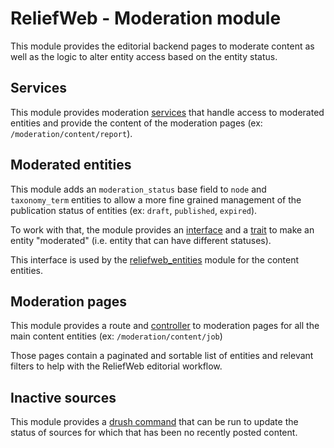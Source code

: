 ReliefWeb - Moderation module
=============================

This module provides the editorial backend pages to moderate content as well as the logic to alter entity access based on the entity status.

## Services

This module provides moderation [services](src/Services) that handle access to moderated entities and provide the content of the moderation pages (ex: `/moderation/content/report`).

## Moderated entities

This module adds an `moderation_status` base field to `node` and `taxonomy_term` entities to allow a more fine grained management of the publication status of entities (ex: `draft`, `published`, `expired`).

To work with that, the module provides an [interface](src/EntityModeratedInterface.php) and a [trait](src/EntityModeratedTrait.php) to make an entity "moderated" (i.e. entity that can have different statuses).

This interface is used by the [reliefweb_entities](../reliefweb_entities) module for the content entities.

## Moderation pages

This module provides a route and [controller](src/Controller/ModerationPage.php) to moderation pages for all the main content entities (ex: `/moderation/content/job`)

Those pages contain a paginated and sortable list of entities and relevant filters to help with the ReliefWeb editorial workflow.

## Inactive sources

This module provides a [drush command](src/Commands/ReliefWebModerationCommands.php) that can be run to update the status of sources for which that has been no recently posted content.
